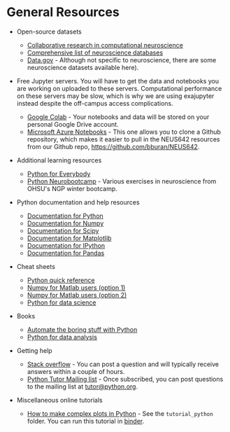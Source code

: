 # General Resources

* Open-source datasets

    * [Collaborative research in computational neuroscience](https://crcns.org/)
	* [Comprehensive list of neuroscience databases](https://en.wikipedia.org/wiki/List_of_neuroscience_databases)
	* [Data.gov](https://catalog.data.gov/dataset) - Although not specific to neuroscience, there are some neuroscience datasets available here). 

* Free Jupyter servers. You will have to get the data and notebooks you are working on uploaded to these servers. Computational performance on these servers may be slow, which is why we are using exajupyter instead despite the off-campus access complications.

    * [Google Colab](https://colab.research.google.com) - Your notebooks and data will be stored on your personal Google Drive account.
    * [Microsoft Azure Notebooks](https://notebooks.azure.com) - This one allows you to clone a Github repository, which makes it easier to pull in the NEUS642 resources from our Github repo, https://github.com/bburan/NEUS642.

* Additional learning resources
    * [Python for Everybody](https://www.py4e.com/)
	* [Python Neurobootcamp](https://github.com/dasaderi/python_neurobootcamp) - Various exercises in neuroscience from OHSU's NGP winter bootcamp.

* Python documentation and help resources
    * [Documentation for Python](https://www.python.org/doc/)
    * [Documentation for Numpy](http://docs.scipy.org/doc/numpy/)
    * [Documentation for Scipy](http://docs.scipy.org/doc/scipy/reference/)
    * [Documentation for Matplotlib](http://matplotlib.org/contents.html)
    * [Documentation for IPython](http://ipython.org/ipython-doc/stable/index.html)
    * [Documentation for Pandas](http://pandas.pydata.org/pandas-docs/stable/)

* Cheat sheets
    * [Python quick reference](https://www.dataschool.io/python-quick-reference/)
    * [Numpy for Matlab users (option 1)](http://mathesaurus.sourceforge.net/matlab-numpy.html)
    * [Numpy for Matlab users (option 2)](http://mathesaurus.sourceforge.net/matlab-python-xref.pdf)
    * [Python for data science](https://s3.amazonaws.com/assets.datacamp.com/blog_assets/Numpy_Python_Cheat_Sheet.pdf)

* Books
    * [Automate the boring stuff with Python](https://automatetheboringstuff.com/)
    * [Python for data analysis](http://shop.oreilly.com/product/0636920023784.do)

* Getting help
    * [Stack overflow](https://stackoverflow.com/) - You can post a question and will typically receive answers within a couple of hours.
	* [Python Tutor Mailing list](https://mail.python.org/mailman/listinfo/tutor) - Once subscribed, you can post questions to the mailing list at tutor@python.org.
	
* Miscellaneous online tutorials
	* [How to make complex plots in Python](https://github.com/RainCloudPlots/RainCloudPlots) - See the `tutorial_python` folder. You can run this tutorial in [binder](https://mybinder.org/v2/gh/RainCloudPlots/RainCloudPlots/master?filepath=tutorial_python%2Fraincloud_tutorial_python.ipynb).
